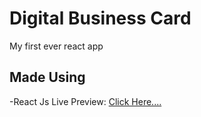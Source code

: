 # Digital Business Card
My first ever react app
## Made Using
-React Js
Live Preview: [Click Here....](https://unique-genie-44c198.netlify.app/)


#
